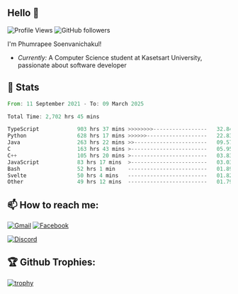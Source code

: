 
<h2>Hello 👋</h2> 

![Profile Views](https://komarev.com/ghpvc/?username=Homiez09&label=Profile%20views&color=0e75b6&style=flat)
![GitHub followers](https://img.shields.io/github/followers/HomieZ09.svg?style=social&label=Follow)


I'm Phumrapee Soenvanichakul!

- <i>Currently:</i> A Computer Science student at Kasetsart University, passionate about software developer

<h2>👀 Stats</h2>

<!--START_SECTION:waka-->

```rust
From: 11 September 2021 - To: 09 March 2025

Total Time: 2,702 hrs 45 mins

TypeScript            903 hrs 37 mins >>>>>>>>-----------------   32.84 %
Python                628 hrs 17 mins >>>>>>-------------------   22.83 %
Java                  263 hrs 22 mins >>-----------------------   09.57 %
C                     163 hrs 43 mins >------------------------   05.95 %
C++                   105 hrs 20 mins >------------------------   03.83 %
JavaScript            83 hrs 17 mins  >------------------------   03.03 %
Bash                  52 hrs 1 min    -------------------------   01.89 %
Svelte                50 hrs 4 mins   -------------------------   01.82 %
Other                 49 hrs 12 mins  -------------------------   01.79 %
```

<!--END_SECTION:waka-->

<h2>📫 How to reach me:</h2>

<a href="mailto:phumrapeesoen1@gmail.com">![Gmail](https://img.shields.io/badge/Gmail-D14836?style=for-the-badge&logo=gmail&logoColor=white)</a> 
<a href="https://web.facebook.com/phumrapee.soenvanichakul.3/">![Facebook](https://img.shields.io/badge/Facebook-4267B2?style=for-the-badge&logo=facebook&logoColor=white)</a>

<a href="https://discord.gg/EWnAEUtFVm">![Discord](https://discord.c99.nl/widget/theme-1/297740667784921089.png)</a> 

<h2>🏆 Github Trophies:</h2>

[![trophy](https://github-profile-trophy.vercel.app/?username=Homiez09&theme=discord&row=1)](https://github.com/ryo-ma/github-profile-trophy)

